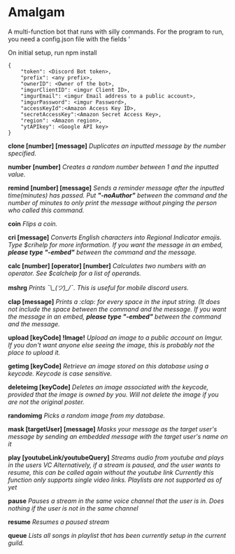 # Amalgam

A multi-function bot that runs with silly commands.
For the program to run, you need a config.json file with the fields '

On initial setup, run 
npm install


~~~~
{
    "token": <Discord Bot token>,
    "prefix": <any prefix>,
    "ownerID": <Owner of the bot>,
    "imgurClientID": <imgur Client ID>,
    "imgurEmail": <imgur Email address to a public account>,
    "imgurPassword": <imgur Password>,
    "accessKeyId":<Amazon Access Key ID>,
    "secretAccessKey":<Amazon Secret Access Key>,
    "region": <Amazon region>,
    "ytAPIkey": <Google API key>
}
~~~~

**clone [number] [message]**
*Duplicates an inputted message by the number specified.*

**number [number]**
*Creates a random number between 1 and the inputted value.*

**remind [number] [message]**
*Sends a reminder message after the inputted time(minutes) has passed. Put **"-noAuthor"** between the command and the number of minutes to only print the message without pinging the person who called this command.*

**coin**
*Flips a coin.*

**cri [message]**
*Converts English characters into Regional Indicator emojis. Type $crihelp for more information. If you want the message in an embed, **please type "-embed"** between the command and the message.*

**calc [number] [operator] [number]**
*Calculates two numbers with an operator. See $calchelp for a list of operands.*

**mshrg**
*Prints ¯\\\_(ツ)_/¯. This is useful for mobile discord users.*

**clap [message]**
*Prints a \:clap: for every space in the input string. (It does not include the space between the command and the message. If you want the message in an embed, **please type "-embed"** between the command and the message.*

**upload [keyCode] !Image!**
*Upload an image to a public account on Imgur. If you don't want anyone else seeing the image, this is probably not the place to upload it.*

**getimg [keyCode]**
*Retrieve an image stored on this database using a keycode. Keycode is case sensitive.*

**deleteimg [keyCode]**
*Deletes an image associated with the keycode, provided that the image is owned by you. Will not delete the image if you are not the original poster.*

**randomimg**
*Picks a random image from my database.*

**mask [targetUser] [message]**
*Masks your message as the target user's message by sending an embedded message with the target user's name on it*

**play [youtubeLink/youtubeQuery]**
*Streams audio from youtube and plays in the users VC*
*Alternatively, if a stream is paused, and the user wants to resume, this can be called again without the youtube link*
*Currently this function only supports single video links. Playlists are not supported as of yet*

**pause**
*Pauses a stream in the same voice channel that the user is in. Does nothing if the user is not in the same channel*

**resume**
*Resumes a paused stream*

**queue**
*Lists all songs in playlist that has been currently setup in the current guild.*